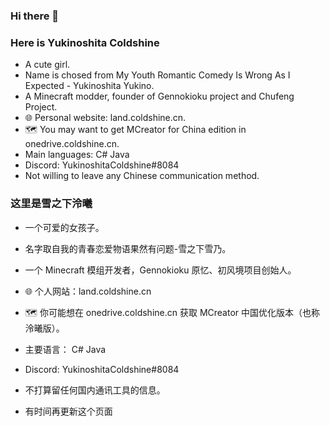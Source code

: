 ### Hi there 👋 ###

### Here is Yukinoshita Coldshine
- A cute girl.
- Name is chosed from My Youth Romantic Comedy Is Wrong As I Expected - Yukinoshita Yukino.
- A Minecraft modder, founder of Gennokioku project and Chufeng Project.
- 🌐 Personal website: land.coldshine.cn.
- 🗺️ You may want to get MCreator for China edition in onedrive.coldshine.cn.
- Main languages: C# Java 
- Discord: YukinoshitaColdshine#8084
- Not willing to leave any Chinese communication method.

### 这里是雪之下泠曦
- 一个可爱的女孩子。
- 名字取自我的青春恋爱物语果然有问题-雪之下雪乃。
- 一个 Minecraft 模组开发者，Gennokioku 原忆、初风境项目创始人。
- 🌐 个人网站：land.coldshine.cn
- 🗺️ 你可能想在 onedrive.coldshine.cn 获取 MCreator 中国优化版本（也称泠曦版）。
- 主要语言： C# Java
- Discord: YukinoshitaColdshine#8084
- 不打算留任何国内通讯工具的信息。

- 有时间再更新这个页面
<!--
**coldshineb/coldshineb** is a ✨ _special_ ✨ repository because its `README.md` (this file) appears on your GitHub profile.

Here are some ideas to get you started:

- 🔭 I’m currently working on ...
- 🌱 I’m currently learning ...
- 👯 I’m looking to collaborate on ...
- 🤔 I’m looking for help with ...
- 💬 Ask me about ...
- 📫 How to reach me: ...
- 😄 Pronouns: ...
- ⚡ Fun fact: ...
-->
